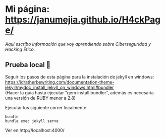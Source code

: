 # Mi página: https://janumejia.github.io/H4ckPage/

_Aquí escribo información que voy aprendiendo sobre Ciberseguridad y Hacking Ético._

## Prueba local 🚀

Seguir los pasos de esta página para la instalación de jekyll en windows:<br>https://idratherbewriting.com/documentation-theme-jekyll/mydoc_install_jekyll_on_windows.html#bundler <br>(Hacer la guia hasta ejecutar "gem install bundler", además es necesaria una versión de RUBY menor a 2.8)

Ejecutar los siguiente correr localmente:
```
bundle
bundle exec jekyll serve
```

Ver en http://localhost:4000/
